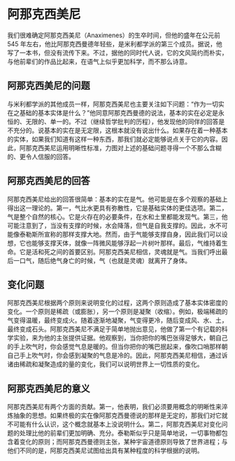 # 阿那克西美尼

我们很难确定阿那克西美尼（Anaximenes）的生卒时间，但他的盛年在公元前 545 年左右，他比阿那克西曼德年轻些，是米利都学派的第三个成员。据说，他写了一本书，但没有流传下来。不过，据他的同时代人说，它的文风简约而朴实，与他前辈们的作品比起来，在语气上似乎更加科学，而不那么诗意。

## 阿那克西美尼的问题

与米利都学派的其他成员一样，阿那克西美尼也主要关注如下问题：“作为一切实在之基础的基本实体是什么？”他同意阿那克西曼德的说法，基本的实在必定是永恒的、无限的、单一的。不过（继续哲学批判的历程），他发现他的同伴的回答是不充分的。说基本的实在是无定限，这根本就没有说出什么。如果存在着一种基本的实体，如果我们知道有这样一种东西，那我们就必定能够说点关于它的内容。因此，阿那克西美尼运用明晰性标准，力图对上述的基础问题寻得一个不那么含糊的、更令人信服的回答。

## 阿那克西美尼的回答

阿那克西美尼给出的回答很简单：基本的实在是气。他可能是在多个观察的基础上得出这一理论的。第一，气比水更具有弥散性，它是基础实体的更佳选项。第二，气是整个自然的核心。它是火存在的必要条件，在水和土里都能发现气。第三，他可能注意到了，当没有支撑的时候，水会降落，但气是自我支撑的。因此，水不可能像泰勒斯所宣称的那样支撑大地。然而，由于气能够支撑自身，因此我们可以设想，它也能够支撑天体，就像一阵微风能够浮起一片树叶那样。最后，气维持着生命。它是活和死之间的首要区别。阿那克西美尼相信，灵魂就是气。当我们呼出最后一口气，随后绝气身亡的时候，气（也就是灵魂）就离开了身体。

## 变化问题

阿那克西美尼根据两个原则来说明变化的过程，这两个原则造成了基本实体密度的变化。一个原则是稀疏（或膨胀），另一个原则是凝聚（收缩）。例如，极端稀疏的气变得温暖，最终变成火。随着逐渐地凝聚，气变得更冷，随后变成风、水、土，最终变成石头。阿那克西美尼不满足于简单地抛出意见，他做了第一个有记载的科学实验，来为他的主张提供证据。他观察到，当你把你的嘴巴张得足够大，朝自己的手上吹气时，你会感觉气息是暖的。但当你把你的嘴巴抿起来，像吹口哨那样朝自己手上吹气时，你会感到凝聚的气息是冷的。因此，阿那克西美尼相信，通过诉诸由稀疏和凝聚造成的量的变化，我们可以说明世界上一切性质的变化。

## 阿那克西美尼的意义

阿那克西美尼有两个方面的贡献。第一，他表明，我们必须要用概念的明晰性来淬炼抽象的思想。如果终极的实在像阿那克西曼德说的那样是无定的，那我们对它就不可能有什么认识，这个概念就基本上没说明什么。第二，阿那克西美尼对变化问题的处理比他的前辈们更加明确、充分。泰勒斯似乎只是简单地说，一切事物都包含着变化的原则；而阿那克西曼德则主张，某种宇宙道德原则导致了世界进程；与他们不同的是，阿那克西美尼试图给出具有某种程度的科学根据的说明。
